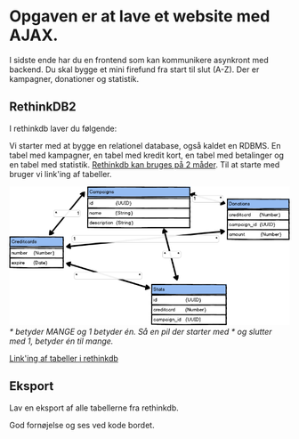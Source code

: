 Opgaven er at lave et website med AJAX.
=======================================

I sidste ende har du en frontend som kan kommunikere asynkront med backend.
Du skal bygge et mini firefund fra start til slut (A-Z). Der er kampagner, donationer og statistik.

## RethinkDB2

I rethinkdb laver du følgende:

Vi starter med at bygge en relationel database, også kaldet en RDBMS.
En tabel med kampagner, en tabel med kredit kort, en tabel med betalinger og en tabel med statistik.
[Rethinkdb kan bruges på 2 måder](https://rethinkdb.com/docs/data-modeling/).
Til at starte med bruger vi link'ing af tabeller.

![Table relations](sql1.png)
*\* betyder MANGE og 1 betyder én. Så en pil der starter med * og slutter med 1, betyder én til mange.*

[Link'ing af tabeller i rethinkdb](https://rethinkdb.com/docs/table-joins/)


## Eksport

Lav en eksport af alle tabellerne fra rethinkdb.

God fornøjelse og ses ved kode bordet.
